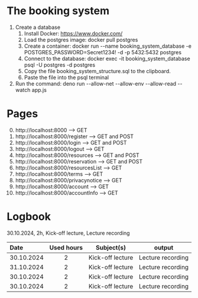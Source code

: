 # The booking system
1. Create a database
    1. Install Docker: https://www.docker.com/
    2. Load the postgres image: docker pull postgres
    3. Create a container: docker run --name booking_system_database -e POSTGRES_PASSWORD=Secret1234! -d -p 5432:5432 postgres
    4. Connect to the database: docker exec -it booking_system_database psql -U postgres -d postgres
    5. Copy the file booking_system_structure.sql to the clipboard.
    6. Paste the file into the psql terminal
2. Run the command: deno run --allow-net --allow-env --allow-read --watch app.js

# Pages
0. http://localhost:8000 --> GET
1. http://localhost:8000/register --> GET and POST
2. http://localhost:8000/login --> GET and POST
3. http://localhost:8000/logout --> GET
4. http://localhost:8000/resources --> GET and POST
5. http://localhost:8000/reservation --> GET and POST
6. http://localhost:8000/resourcesList --> GET
7. http://localhost:8000/terms --> GET
8. http://localhost:8000/privacynotice --> GET
9. http://localhost:8000/account --> GET
10. http://localhost:8000/accountInfo --> GET


# Logbook

30.10.2024, 2h, Kick-off lecture, Lecture recording

| Date  | Used hours | Subject(s) |  output |
| :---         |     :---:      |     :---:      |     :---:      |
| 30.10.2024 | 2 | Kick-off lecture  | Lecture recording  |
| 31.10.2024 | 2 | Kick-off lecture  | Lecture recording  |
| 30.10.2024 | 2 | Kick-off lecture  | Lecture recording  |
| 30.10.2024 | 2 | Kick-off lecture  | Lecture recording  |
